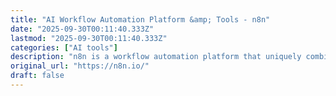 ```yaml
---
title: "AI Workflow Automation Platform &amp; Tools - n8n"
date: "2025-09-30T00:11:40.333Z"
lastmod: "2025-09-30T00:11:40.333Z"
categories: ["AI tools"]
description: "n8n is a workflow automation platform that uniquely combines AI capabilities with business process automation, giving technical teams the flexibility of code with the speed of no-code."
original_url: "https://n8n.io/"
draft: false
---
```

